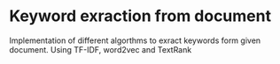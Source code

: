 # Keyword exraction from document
Implementation of different algorthms to exract keywords form given document. Using TF-IDF, word2vec and TextRank
